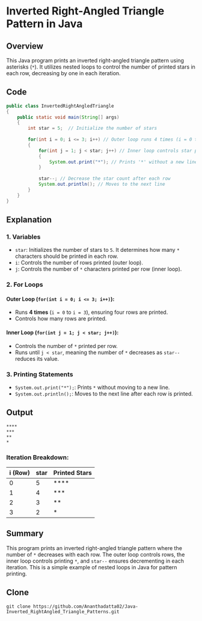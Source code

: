 # Inverted Right-Angled Triangle Pattern in Java

## Overview
This Java program prints an inverted right-angled triangle pattern using asterisks (`*`). It utilizes nested loops to control the number of printed stars in each row, decreasing by one in each iteration.

## Code
```java
public class InvertedRightAngledTriangle
{
    public static void main(String[] args)
    {
        int star = 5;  // Initialize the number of stars
        
        for(int i = 0; i <= 3; i++) // Outer loop runs 4 times (i = 0 to 3)
        {
            for(int j = 1; j < star; j++) // Inner loop controls star printing
            {
                System.out.print("*"); // Prints '*' without a new line
            }
            
            star--; // Decrease the star count after each row
            System.out.println(); // Moves to the next line
        }
    }
}
```

## Explanation

### 1. **Variables**
- `star`: Initializes the number of stars to `5`. It determines how many `*` characters should be printed in each row.
- `i`: Controls the number of rows printed (outer loop).
- `j`: Controls the number of `*` characters printed per row (inner loop).

### 2. **For Loops**
#### Outer Loop (`for(int i = 0; i <= 3; i++)`):
- Runs **4 times** (`i = 0` to `i = 3`), ensuring four rows are printed.
- Controls how many rows are printed.

#### Inner Loop (`for(int j = 1; j < star; j++)`):
- Controls the number of `*` printed per row.
- Runs until `j < star`, meaning the number of `*` decreases as `star--` reduces its value.

### 3. **Printing Statements**
- `System.out.print("*");`: Prints `*` without moving to a new line.
- `System.out.println();`: Moves to the next line after each row is printed.

## Output
```
****
***
**
*
```

### Iteration Breakdown:
| i (Row) | star | Printed Stars |
|---------|------|--------------|
| 0       | 5    | ****         |
| 1       | 4    | ***          |
| 2       | 3    | **           |
| 3       | 2    | *            |

## Summary
This program prints an inverted right-angled triangle pattern where the number of `*` decreases with each row. The outer loop controls rows, the inner loop controls printing `*`, and `star--` ensures decrementing in each iteration. This is a simple example of nested loops in Java for pattern printing.

## Clone
```
git clone https://github.com/Ananthadatta02/Java-Inverted_RightAngled_Triangle_Patterns.git
```
